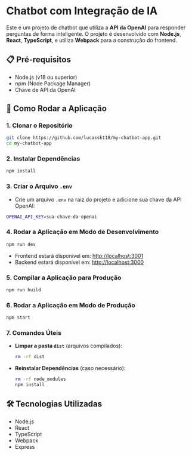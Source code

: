# Chatbot com Integração de IA

Este é um projeto de chatbot que utiliza a **API da OpenAI** para responder perguntas de forma inteligente. O projeto é desenvolvido com **Node.js**, **React**, **TypeScript**, e utiliza **Webpack** para a construção do frontend.

## 📋 Pré-requisitos

- Node.js (v18 ou superior)
- npm (Node Package Manager)
- Chave de API da OpenAI

## 🚀 Como Rodar a Aplicação

### 1. Clonar o Repositório

```bash
git clone https://github.com/lucasskt18/my-chatbot-app.git
cd my-chatbot-app
```

### 2. Instalar Dependências

```bash
npm install
```

### 3. Criar o Arquivo `.env`

- Crie um arquivo `.env` na raiz do projeto e adicione sua chave da API OpenAI:

```bash
OPENAI_API_KEY=sua-chave-da-openai
```

### 4. Rodar a Aplicação em Modo de Desenvolvimento

```bash
npm run dev
```

- Frontend estará disponível em: [http://localhost:3001](http://localhost:3001)
- Backend estará disponível em: [http://localhost:3000](http://localhost:3000)

### 5. Compilar a Aplicação para Produção

```bash
npm run build
```

### 6. Rodar a Aplicação em Modo de Produção

```bash
npm start
```

### 7. Comandos Úteis

- **Limpar a pasta `dist`** (arquivos compilados):
  ```bash
  rm -rf dist
  ```
- **Reinstalar Dependências** (caso necessário):
  ```bash
  rm -rf node_modules
  npm install
  ```

## 🛠 Tecnologias Utilizadas

- Node.js
- React
- TypeScript
- Webpack
- Express

